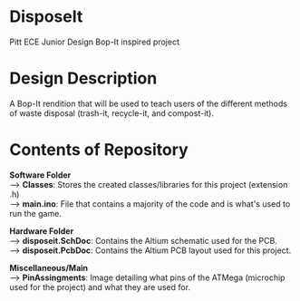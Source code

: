 # DisposeIt
Pitt ECE Junior Design Bop-It inspired project

# Design Description
A Bop-It rendition that will be used to teach users of the different methods of waste disposal (trash-it, recycle-it, and compost-it).

# Contents of Repository

**Software Folder** <br /> 
    --> **Classes**: Stores the created classes/libraries for this project (extension .h) <br />
    --> **main.ino**: File that contains a majority of the code and is what's used to run the game. <br />

**Hardware Folder**  <br />
    --> **disposeit.SchDoc**: Contains the Altium schematic used for the PCB.<br />
    --> **disposeit.PcbDoc**: Contains the Altium PCB layout used for this project.<br />
    
**Miscellaneous/Main** <br />
    --> **PinAssingments**: Image detailing what pins of the ATMega (microchip used for the project) and what they are used for. 

